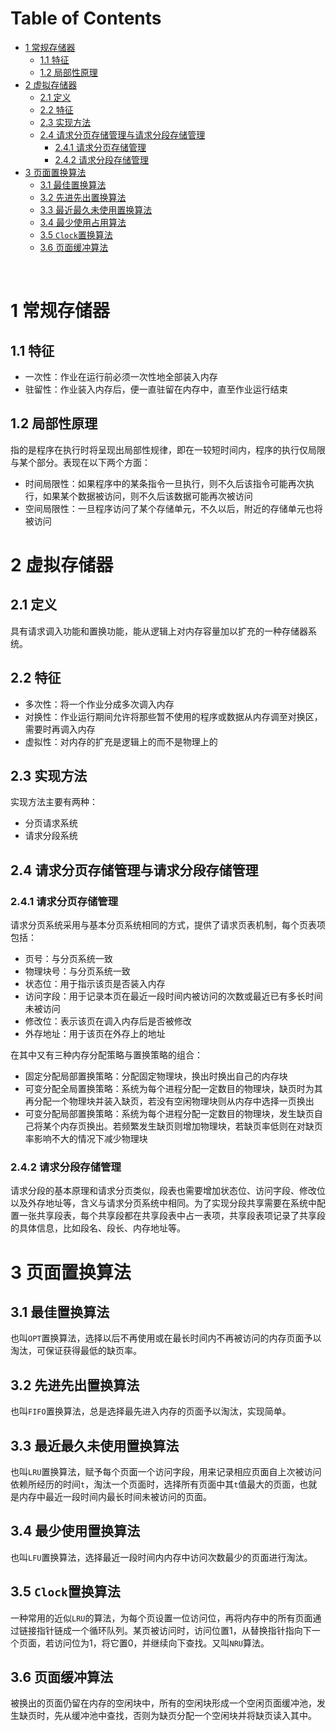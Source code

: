 # Table of Contents

* [1 常规存储器](#1-常规存储器)
  * [1.1 特征](#11-特征)
  * [1.2 局部性原理](#12-局部性原理)
* [2 虚拟存储器](#2-虚拟存储器)
  * [2.1 定义](#21-定义)
  * [2.2 特征](#22-特征)
  * [2.3 实现方法](#23-实现方法)
  * [2.4 请求分页存储管理与请求分段存储管理](#24-请求分页存储管理与请求分段存储管理)
    * [2.4.1 请求分页存储管理](#241-请求分页存储管理)
    * [2.4.2 请求分段存储管理](#242-请求分段存储管理)
* [3 页面置换算法](#3-页面置换算法)
  * [3.1 最佳置换算法](#31-最佳置换算法)
  * [3.2 先进先出置换算法](#32-先进先出置换算法)
  * [3.3 最近最久未使用置换算法](#33-最近最久未使用置换算法)
  * [3.4 最少使用占用算法](#34-最少使用占用算法)
  * [3.5 `Clock`置换算法](#35-clock置换算法)
  * [3.6 页面缓冲算法](#36-页面缓冲算法)


﻿
# 1 常规存储器
## 1.1 特征
- 一次性：作业在运行前必须一次性地全部装入内存
- 驻留性：作业装入内存后，便一直驻留在内存中，直至作业运行结束

## 1.2 局部性原理
指的是程序在执行时将呈现出局部性规律，即在一较短时间内，程序的执行仅局限与某个部分。表现在以下两个方面：

- 时间局限性：如果程序中的某条指令一旦执行，则不久后该指令可能再次执行，如果某个数据被访问，则不久后该数据可能再次被访问
- 空间局限性：一旦程序访问了某个存储单元，不久以后，附近的存储单元也将被访问


# 2 虚拟存储器
## 2.1 定义
具有请求调入功能和置换功能，能从逻辑上对内存容量加以扩充的一种存储器系统。
## 2.2 特征
- 多次性：将一个作业分成多次调入内存
- 对换性：作业运行期间允许将那些暂不使用的程序或数据从内存调至对换区，需要时再调入内存
- 虚拟性：对内存的扩充是逻辑上的而不是物理上的


## 2.3 实现方法
实现方法主要有两种：

- 分页请求系统
- 请求分段系统
## 2.4 请求分页存储管理与请求分段存储管理
### 2.4.1 请求分页存储管理
请求分页系统采用与基本分页系统相同的方式，提供了请求页表机制，每个页表项包括：

- 页号：与分页系统一致
- 物理块号：与分页系统一致
- 状态位：用于指示该页是否装入内存
- 访问字段：用于记录本页在最近一段时间内被访问的次数或最近已有多长时间未被访问
- 修改位：表示该页在调入内存后是否被修改
- 外存地址：用于该页在外存上的地址

在其中又有三种内存分配策略与置换策略的组合：

- 固定分配局部置换策略：分配固定物理块，换出时换出自己的内存块
- 可变分配全局置换策略：系统为每个进程分配一定数目的物理块，缺页时为其再分配一个物理块并装入缺页，若没有空闲物理块则从内存中选择一页换出
- 可变分配局部置换策略：系统为每个进程分配一定数目的物理块，发生缺页自己将某个内存页换出。若频繁发生缺页则增加物理块，若缺页率低则在对缺页率影响不大的情况下减少物理块
### 2.4.2 请求分段存储管理
请求分段的基本原理和请求分页类似，段表也需要增加状态位、访问字段、修改位以及外存地址等，含义与请求分页系统中相同。为了实现分段共享需要在系统中配置一张共享段表，每个共享段都在共享段表中占一表项，共享段表项记录了共享段的具体信息，比如段名、段长、内存地址等。

# 3 页面置换算法
## 3.1 最佳置换算法
也叫`OPT`置换算法，选择以后不再使用或在最长时间内不再被访问的内存页面予以淘汰，可保证获得最低的缺页率。
## 3.2 先进先出置换算法
也叫`FIFO`置换算法，总是选择最先进入内存的页面予以淘汰，实现简单。
## 3.3 最近最久未使用置换算法
也叫`LRU`置换算法，赋予每个页面一个访问字段，用来记录相应页面自上次被访问依赖所经历的时间`t`，淘汰一个页面时，选择所有页面中其`t`值最大的页面，也就是内存中最近一段时间内最长时间未被访问的页面。
## 3.4 最少使用置换算法
也叫`LFU`置换算法，选择最近一段时间内内存中访问次数最少的页面进行淘汰。
## 3.5 `Clock`置换算法
一种常用的近似`LRU`的算法，为每个页设置一位访问位，再将内存中的所有页面通过链接指针链成一个循环队列。某页被访问时，访问位置1，从替换指针指向下一个页面，若访问位为1，将它置0，并继续向下查找。又叫`NRU`算法。
## 3.6 页面缓冲算法
被换出的页面仍留在内存的空闲块中，所有的空闲块形成一个空闲页面缓冲池，发生缺页时，先从缓冲池中查找，否则为缺页分配一个空闲块并将缺页读入其中。
